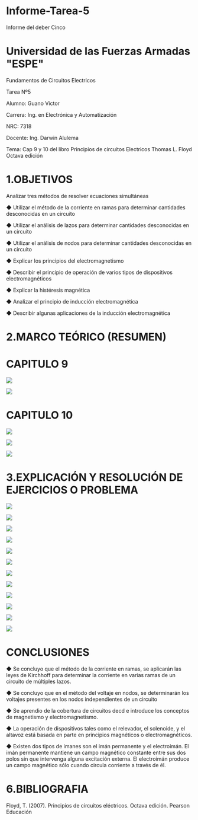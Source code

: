 # Informe-Tarea-5

Informe del deber Cinco

# Universidad de las Fuerzas Armadas "ESPE"

Fundamentos de Circuitos Electricos

Tarea Nº5

Alumno: Guano Victor

Carrera: Ing. en Electrónica y Automatización

NRC: 7318

Docente: Ing. Darwin Alulema

Tema: Cap 9 y 10 del libro Principios de circuitos Electricos Thomas L. Floyd Octava edición 

# 1.OBJETIVOS

Analizar tres métodos de resolver ecuaciones
simultáneas

◆ Utilizar el método de la corriente en ramas para determinar cantidades desconocidas en un circuito

◆ Utilizar el análisis de lazos para determinar cantidades desconocidas en un circuito

◆ Utilizar el análisis de nodos para determinar cantidades desconocidas en un circuito

◆ Explicar los principios del electromagnetismo

◆ Describir el principio de operación de varios tipos de dispositivos electromagnéticos

◆ Explicar la histéresis magnética

◆ Analizar el principio de inducción electromagnética

◆ Describir algunas aplicaciones de la inducción electromagnética

# 2.MARCO TEÓRICO (RESUMEN)

# CAPITULO 9

![](https://github.com/arielguano/Tarea_5/blob/main/Mapa%209_10-1.png)

![](https://github.com/arielguano/Tarea_5/blob/main/Mapa%209_10-2.png)

# CAPITULO 10

![](https://github.com/arielguano/Tarea_5/blob/main/Mapa%209_10-3.png)

![](https://github.com/arielguano/Tarea_5/blob/main/Mapa%209_10-4.png)

![](https://github.com/arielguano/Tarea_5/blob/main/Mapa%209_10-5.png)

# 3.EXPLICACIÓN Y RESOLUCIÓN DE EJERCICIOS O PROBLEMA

![](https://github.com/arielguano/Tarea_5/blob/main/DEBER%205-01.png)

![](https://github.com/arielguano/Tarea_5/blob/main/DEBER%205-02.png)

![](https://github.com/arielguano/Tarea_5/blob/main/DEBER%205-03.png)

![](https://github.com/arielguano/Tarea_5/blob/main/DEBER%205-04.png)

![](https://github.com/arielguano/Tarea_5/blob/main/DEBER%205-05.png)

![](https://github.com/arielguano/Tarea_5/blob/main/DEBER%205-06.png)

![](https://github.com/arielguano/Tarea_5/blob/main/DEBER%205-07.png)

![](https://github.com/arielguano/Tarea_5/blob/main/DEBER%205-08.png)

![](https://github.com/arielguano/Tarea_5/blob/main/DEBER%205-09.png)

![](https://github.com/arielguano/Tarea_5/blob/main/DEBER%205-10.png)

![](https://github.com/arielguano/Tarea_5/blob/main/DEBER%205-11.png)

![](https://github.com/arielguano/Tarea_5/blob/main/DEBER%205-12.png)

# CONCLUSIONES

◆ Se concluyo que  el método de la corriente en ramas, se aplicarán las leyes de Kirchhoff para determinar la corriente en varias ramas de un circuito de múltiples lazos.

◆ Se concluyo que en el método del voltaje en nodos, se determinarán los voltajes presentes en los nodos independientes de un circuito

◆ Se aprendio de la cobertura de circuitos decd e introduce los conceptos de magnetismo y electromagnetismo.

◆ La operación de dispositivos tales como el relevador, el solenoide, y el altavoz está basada en parte en principios magnéticos o electromagnéticos. 

◆ Existen dos tipos de imanes son el imán permanente y el electroimán. El imán permanente mantiene un campo magnético constante entre sus dos polos sin que intervenga   alguna excitación externa. El electroimán produce un campo magnético sólo cuando circula corriente a través de él.

# 6.BIBLIOGRAFIA

Floyd, T. (2007). Principios de circuitos eléctricos. Octava edición. Pearson Educación
